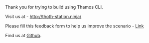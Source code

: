 Thank you for trying to build using Thamos CLI.

Visit us at - http://thoth-station.ninja/

Please fill this feedback form to help us improve the scenario - [Link](https://docs.google.com/forms/d/e/1FAIpQLSe9BgNpYx9KrmyAOE4UiJmEw04Mcff6Ob8HHVFxBygDdGCAEw/viewform?usp=pp_url&entry.770234109=Thamos+CLI+Guide)

Find us at [Github](https://github.com/thoth-station).